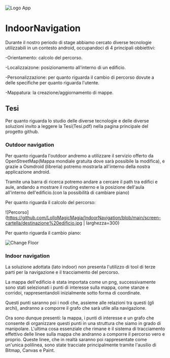 ![Logo App](https://github.com/LolloMagicMagia/IndoorNavigation/blob/main/app/src/main/res/mipmap-xxxhdpi/ic_launcher.png)


 # IndoorNavigation
Durante il nostro periodo di stage abbiamo cercato diverse tecnologie utilizzabili in un contesto android, occupandoci di 4 principali obbiettivi:

-Orientamento: calcolo del percorso.

-Localizzaizone: posizionamento all'interno di un edificio.

-Personalizzazione: per quanto riguarda il cambio di percorso dovute a delle specifiche per quanto riguarda l'utente.

-Mappatura: la creazione/aggiornamento di mappe.


## Tesi
Per quanto riguarda lo studio delle diverse tecnologie e delle diverse soluzioni invito a leggere la Tesi(Tesi.pdf) nella pagina principale del progetto github.

### Outdoor navigation

Per quanto riguarda l'outdoor andremo a utilizzare il servizio offerto da OpenStreetMap(Mappa mondiale gratuita dove sarà possibile la modifica), e grazie a Osmdroid (libreria) potremo mostrarla all'interno della nostra applicazione android. 

Tramite una barra di ricerca potremo andare a cercare il path tra edifici e aule, andando a mostrare il routing esterno e la posizione dell'aula all'interno dell'edificio.(con la possibilità di cambiare piano)

Per quanto riguarda il calcolo del percorso:

![Percorso](https://github.com/LolloMagicMagia/IndoorNavigation/blob/main/screen-cartella/destinazione%20edificio.jpg | larghezza=300)

Per quanto riguarda il cambio piano:

![Change Floor](https://github.com/LolloMagicMagia/IndoorNavigation/blob/main/screen-cartella/ChangePiano.jpg)

### Indoor navigation

La soluzione adottata (lato indoor) non presenta l'utilizzo di tool di terze parti per la navigazione e il tracciamento del percorso.

La mappa dell'edificio è stata importata come un png, successivamente sono stati selezionati i punti di interesse sulla mappa, come stanze e corridoi, rappresentandoli inizialmente sotto forma di coordinate.

Questi punti saranno poi i nodi che, assieme alle relazioni tra questi (gli archi), andranno a comporre il grafo che sarà utile alla navigazione.

Ora sono dunque presenti: la mappa, i punti di interesse e un grafo che consente di organizzare questi punti in una struttura che siamo in grado di manipolare. L'ultima cosa essenziale che rimane è il sistema di tracciamento effettivo delle linee sulla mappa che andranno a comporre il percorso vero e proprio.
Queste linee, che in realtà saranno poi rappresentate come un'unica polilinea, sono state tracciate principalmente tramite l'ausilio di Bitmap, Canvas e Paint.


